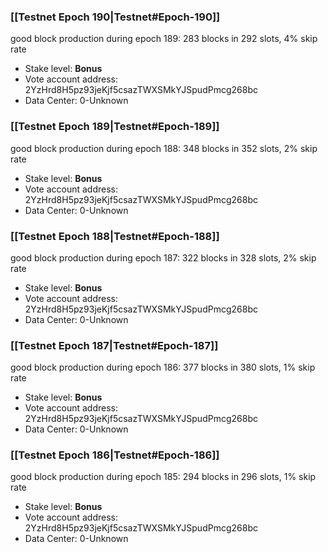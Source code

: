 ### [[Testnet Epoch 190|Testnet#Epoch-190]]
good block production during epoch 189: 283 blocks in 292 slots, 4% skip rate
* Stake level: **Bonus** 
* Vote account address: 2YzHrd8H5pz93jeKjf5csazTWXSMkYJSpudPmcg268bc
* Data Center: 0-Unknown
### [[Testnet Epoch 189|Testnet#Epoch-189]]
good block production during epoch 188: 348 blocks in 352 slots, 2% skip rate
* Stake level: **Bonus** 
* Vote account address: 2YzHrd8H5pz93jeKjf5csazTWXSMkYJSpudPmcg268bc
* Data Center: 0-Unknown
### [[Testnet Epoch 188|Testnet#Epoch-188]]
good block production during epoch 187: 322 blocks in 328 slots, 2% skip rate
* Stake level: **Bonus** 
* Vote account address: 2YzHrd8H5pz93jeKjf5csazTWXSMkYJSpudPmcg268bc
* Data Center: 0-Unknown
### [[Testnet Epoch 187|Testnet#Epoch-187]]
good block production during epoch 186: 377 blocks in 380 slots, 1% skip rate
* Stake level: **Bonus** 
* Vote account address: 2YzHrd8H5pz93jeKjf5csazTWXSMkYJSpudPmcg268bc
* Data Center: 0-Unknown
### [[Testnet Epoch 186|Testnet#Epoch-186]]
good block production during epoch 185: 294 blocks in 296 slots, 1% skip rate
* Stake level: **Bonus** 
* Vote account address: 2YzHrd8H5pz93jeKjf5csazTWXSMkYJSpudPmcg268bc
* Data Center: 0-Unknown